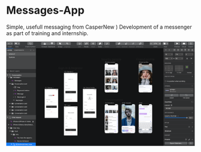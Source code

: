 # Messages-App

Simple, usefull messaging from CasperNew )
Development of a messenger as part of training and internship.

<img src="/SketchFile.png" alt="application"/>


